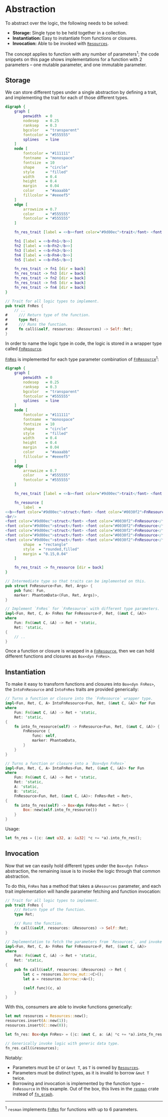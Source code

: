 # Abstraction

To abstract over the logic, the following needs to be solved:

* **Storage:** Single type to be held together in a collection.
* **Instantiation:** Easy to instantiate from functions or closures.
* **Invocation:** Able to be invoked with [`Resources`][`Resources`].

The concept applies to function with any number of parameters<sup>1</sup>; the code snippets on this page shows implementations for a function with 2 parameters &ndash; one mutable parameter, and one immutable parameter.


## Storage

We can store different types under a single abstraction by defining a trait, and implementing the trait for each of those different types.

```dot process
digraph {
    graph [
        penwidth  = 0
        nodesep   = 0.25
        ranksep   = 0.3
        bgcolor   = "transparent"
        fontcolor = "#555555"
        splines   = line
    ]
    node [
        fontcolor = "#111111"
        fontname  = "monospace"
        fontsize  = 10
        shape     = "circle"
        style     = "filled"
        width     = 0.4
        height    = 0.4
        margin    = 0.04
        color     = "#aaaabb"
        fillcolor = "#eeeef5"
    ]
    edge [
        arrowsize = 0.7
        color     = "#555555"
        fontcolor = "#555555"
    ]

    fn_res_trait [label = <<b><font color="#9d00ec">trait</font> <font color="#0030f2">FnRes</font>&nbsp;{}</b>>, shape = "rectangle", style = "rounded,filled", margin = "0.15,0.04"]

    fn1 [label = <<b>Fn1</b>>]
    fn2 [label = <<b>Fn2</b>>]
    fn3 [label = <<b>Fn3</b>>]
    fn4 [label = <<b>Fn4</b>>]
    fn5 [label = <<b>Fn5</b>>]

    fn_res_trait -> fn1 [dir = back]
    fn_res_trait -> fn3 [dir = back]
    fn_res_trait -> fn2 [dir = back]
    fn_res_trait -> fn5 [dir = back]
    fn_res_trait -> fn4 [dir = back]
}
```

```rust ,ignore
// Trait for all logic types to implement.
pub trait FnRes {
    // ..
#     /// Return type of the function.
#     type Ret;
#     /// Runs the function.
#     fn call(&self, resources: &Resources) -> Self::Ret;
}
```

In order to name the logic type in code, the logic is stored in a wrapper type called [`FnResource`][`FnResource`].

[`FnRes`][`FnRes`] is implemented for each type parameter combination of [`FnResource`][`FnResource`]<sup>1</sup>:

```dot process
digraph {
    graph [
        penwidth  = 0
        nodesep   = 0.25
        ranksep   = 0.3
        bgcolor   = "transparent"
        fontcolor = "#555555"
        splines   = line
    ]
    node [
        fontcolor = "#111111"
        fontname  = "monospace"
        fontsize  = 10
        shape     = "circle"
        style     = "filled"
        width     = 0.4
        height    = 0.4
        margin    = 0.04
        color     = "#aaaabb"
        fillcolor = "#eeeef5"
    ]
    edge [
        arrowsize = 0.7
        color     = "#555555"
        fontcolor = "#555555"
    ]

    fn_res_trait [label = <<b><font color="#9d00ec">trait</font> <font color="#0030f2">FnRes</font>&nbsp;{}</b>>, shape = "rectangle", style = "rounded,filled", margin = "0.15,0.04"]

    fn_resource [
        label  =
<<b><font color="#9d00ec">struct</font> <font color="#0030f2">FnResource</font>&lt;Fun, Ret, Args&gt; {}</b><br align="left"/>
<br/>
<font color="#9d00ec">struct</font> <font color="#0030f2">FnResource</font>&lt;Fn1, (), (&amp;<font color="#9d00ec">mut</font>&nbsp;A, &amp;<font color="#9d00ec">mut</font>&nbsp;B)&gt; {}<br align="left"/>
<font color="#9d00ec">struct</font> <font color="#0030f2">FnResource</font>&lt;Fn2, (), (&amp;<font color="#9d00ec">mut</font>&nbsp;C, &amp;A)&gt; {}<br align="left"/>
<font color="#9d00ec">struct</font> <font color="#0030f2">FnResource</font>&lt;Fn3, (), (&amp;<font color="#9d00ec">mut</font>&nbsp;C, &amp;B)&gt; {}<br align="left"/>
<font color="#9d00ec">struct</font> <font color="#0030f2">FnResource</font>&lt;Fn4, (), (&amp;<font color="#9d00ec">mut</font>&nbsp;D, &amp;C)&gt; {}<br align="left"/>
<font color="#9d00ec">struct</font> <font color="#0030f2">FnResource</font>&lt;Fn5, (), (&amp;A, &amp;B, &amp;C)&gt; {}<br align="left"/>>
        shape  = "rectangle"
        style  = "rounded,filled"
        margin = "0.15,0.04"
    ]

    fn_res_trait -> fn_resource [dir = back]
}
```

```rust ,ignore
// Intermediate type so that traits can be implemented on this.
pub struct FnResource<Fun, Ret, Args> {
    pub func: Fun,
    marker: PhantomData<(Fun, Ret, Args)>,
}

// Implement `FnRes` for `FnResource` with different type parameters.
impl<Fun, Ret, C, A> FnRes for FnResource<F, Ret, (&mut C, &A)>
where
    Fun: Fn(&mut C, &A) -> Ret + 'static,
    Ret: 'static,
{
    // ..
}
```

Once a function or closure is wrapped in a [`FnResource`][`FnResource`], then we can hold different functions and closures as `Box<dyn FnRes>`.


## Instantiation

To make it easy to transform functions and closures into `Box<dyn FnRes>`, the `IntoFnResource` and `IntoFnRes` traits are provided generically:

```rust ,ignore
// Turns a function or closure into the `FnResource` wrapper type.
impl<Fun, Ret, C, A> IntoFnResource<Fun, Ret, (&mut C, &A)> for Fun
where
    Fun: Fn(&mut C, &A) -> Ret + 'static,
    Ret: 'static,
{
    fn into_fn_resource(self) -> FnResource<Fun, Ret, (&mut C, &A)> {
        FnResource {
            func: self,
            marker: PhantomData,
        }
    }
}

// Turns a function or closure into a `Box<dyn FnRes>`
impl<Fun, Ret, C, A> IntoFnRes<Fun, Ret, (&mut C, &A)> for Fun
where
    Fun: Fn(&mut C, &A) -> Ret + 'static,
    Ret: 'static,
    A: 'static,
    B: 'static,
    FnResource<Fun, Ret, (&mut C, &A)>: FnRes<Ret = Ret>,
{
    fn into_fn_res(self) -> Box<dyn FnRes<Ret = Ret>> {
        Box::new(self.into_fn_resource())
    }
}
```

Usage:

```rust ,ignore
let fn_res = (|c: &mut u32, a: &u32| *c += *a).into_fn_res();
```

## Invocation

Now that we can easily hold different types under the `Box<dyn FnRes>` abstraction, the remaining issue is to invoke the logic through that common abstraction.

To do this, `FnRes` has a method that takes a `&Resources` parameter, and each trait implementation will handle parameter fetching and function invocation:

```rust ,ignore
// Trait for all logic types to implement.
pub trait FnRes {
    /// Return type of the function.
    type Ret;

    /// Runs the function.
    fn call(&self, resources: &Resources) -> Self::Ret;
}

// Implementation to fetch the parameters from `Resources`, and invoke the function.
impl<Fun, Ret, C, A> FnRes for FnResource<F, Ret, (&mut C, &A)>
where
    Fun: Fn(&mut C, &A) -> Ret + 'static,
    Ret: 'static,
{
    pub fn call(&self, resources: &Resources) -> Ret {
        let c = resources.borrow_mut::<C>();
        let a = resources.borrow::<A>();

        (self.func)(c, a)
    }
}
```

With this, consumers are able to invoke functions generically:

```rust ,ignore
let mut resources = Resources::new();
resources.insert(A::new(1));
resources.insert(C::new(0));

let fn_res: Box<dyn FnRes> = (|c: &mut C, a: &A| *c += *a).into_fn_res();

// Generically invoke logic with generic data type.
fn_res.call(&resources);
```

Notably:

* Parameters must be `&T` or `&mut T`, as `T` is owned by [`Resources`][`Resources`].
* Parameters must be distinct types, as it is invalid to borrow `&mut T` twice.
* Borrowing and invocation is implemented by the function type &ndash; `FnResource` in this example. Out of the box, this lives in the [`resman`][`resman`] crate instead of [`fn_graph`][`fn_graph`].



---

<sup>1</sup> `resman` implements [`FnRes`][`FnRes`] for functions with up to 6 parameters.


[`FnRes`]: https://docs.rs/resman/latest/resman/trait.FnRes.html
[`FnResource`]: https://docs.rs/resman/latest/resman/struct.FnResource.html
[`Resources`]: https://docs.rs/resman/latest/resman/struct.Resources.html
[`fn_graph`]: https://github.com/azriel91/fn_graph
[`resman`]: https://github.com/azriel91/resman
